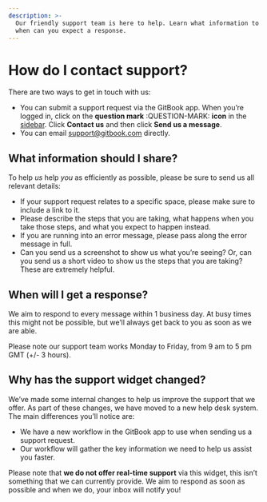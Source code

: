 ```yaml
---
description: >-
  Our friendly support team is here to help. Learn what information to share and
  when can you expect a response.
---
```


# How do I contact support?

There are two ways to get in touch with us:

- You can submit a support request via the GitBook app. When you’re logged in, click on the **question mark** :QUESTION-MARK: **icon** in the [sidebar](https://gitbook.com/docs/resources/gitbook-ui#sidebar). Click **Contact us** and then click **Send us a message**.
- You can email [support@gitbook.com](mailto:support@gitbook.com) directly.

## What information should I share?

To help _us_ help _you_ as efficiently as possible, please be sure to send us all relevant details:

- If your support request relates to a specific space, please make sure to include a link to it.
- Please describe the steps that you are taking, what happens when you take those steps, and what you expect to happen instead.
- If you are running into an error message, please pass along the error message in full.
- Can you send us a screenshot to show us what you’re seeing? Or, can you send us a short video to show us the steps that you are taking? These are extremely helpful.

## When will I get a response?

We aim to respond to every message within 1 business day. At busy times this might not be possible, but we’ll always get back to you as soon as we are able.&#x20;

Please note our support team works Monday to Friday, from 9 am to 5 pm GMT (+/- 3 hours).&#x20;

## Why has the support widget changed?

We’ve made some internal changes to help us improve the support that we offer. As part of these changes, we have moved to a new help desk system. The main differences you’ll notice are:

- We have a new workflow in the GitBook app to use when sending us a support request.
- Our workflow will gather the key information we need to help us assist you faster.&#x20;

Please note that **we do not offer real-time support** via this widget, this isn’t something that we can currently provide. We aim to respond as soon as possible and when we do, your inbox will notify you!
